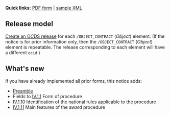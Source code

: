 **Quick links:** [PDF form](http://simap.ted.europa.eu/documents/10184/99173/EN_F21.pdf) | [sample XML](https://github.com/open-contracting/european-union-support/blob/main/output/samples/F21_2014.xml)

## Release model

[Create an OCDS release](../../operations/#create-a-release) for each `/OBJECT_CONTRACT` (*Object*) element. (If the notice is for prior information only, then the `/OBJECT_CONTRACT` (*Object*) element is repeatable. The release corresponding to each element will have a different `ocid`.)

## What's new

If you have already implemented all prior forms, this notice adds:

* [Preamble](#preamble)
* Fields to <a href="#IV.1.1">IV.1.1</a> Form of procedure
* <a href="#IV.1.10">IV.1.10</a> Identification of the national rules applicable to the procedure
* <a href="#IV.1.11">IV.1.11</a> Main features of the award procedure
